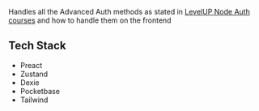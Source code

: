 Handles all the Advanced Auth methods as stated in [LevelUP Node Auth courses](https://levelup.video/library?tags=node#library-grid) and how to handle them on the frontend

## Tech Stack
- Preact
- Zustand
- Dexie
- Pocketbase
- Tailwind
